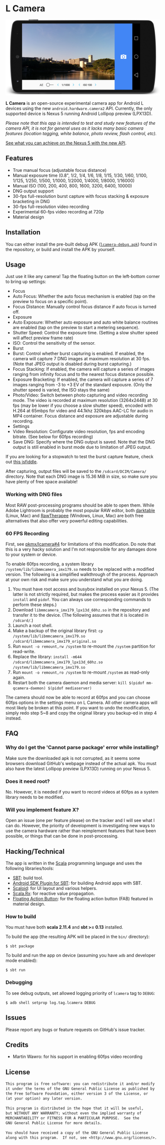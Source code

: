 # L Camera

![Screenshot](screenshot.jpg?raw=true)

**L Camera** is an open-source experimental camera app for Android L devices using the new `android.hardware.camera2` API. Currently, the only supported device is Nexus 5 running Android Lollipop preview (LPX13D).

*Please note that this app is intended to test and study new features of the camera API, it is not for general uses as it lacks many basic camera features (location tagging, white balance, photo review, flash control, etc).*

[See what you can achieve on the Nexus 5 with the new API](http://imgur.com/a/qQkkR#0).

## Features

* True manual focus (adjustable focus distance)
* Manual exposure time (0.8", 1/2, 1/4, 1/6, 1/8, 1/15, 1/30, 1/60, 1/100, 1/125, 1/250, 1/500, 1/1000, 1/2000, 1/4000, 1/8000, 1/16000)
* Manual ISO (100, 200, 400, 800, 1600, 3200, 6400, 10000)
* DNG output support
* 30-fps full-resolution burst capture with focus stacking & exposure bracketing in DNG
* 30-fps full-resolution video recording
* Experimental 60-fps video recording at 720p
* Material design

## Installation

You can either install the pre-built debug APK ([`lcamera-debug.apk`](lcamera-debug.apk?raw=true)) found in the repository, or build and install the APK by yourself.

## Usage

Just use it like any camera! Tap the floating button on the left-bottom corner to bring up settings:

* Focus
 * Auto Focus: Whether the auto focus mechanism is enabled (tap on the preview to focus on a specific point).
 * Focus Distance: Manually control focus distance if auto focus is turned off.
* Exposure
 * Auto Exposure: Whether auto exposure and auto white balance routines are enabled (tap on the preview to start a metering sequence).
 * Shutter Speed: Control the exposure time. (Setting a slow shutter speed will affect preview frame rate)
 * ISO: Control the sensitivity of the sensor.
* Burst
 * Burst: Control whether burst capturing is enabled. If enabled, the camera will capture 7 DNG images at maximum resolution at 30 fps. (Note that JPEG output is disabled during burst capturing.)
 * Focus Stacking: If enabled, the camera will capture a series of images ranging from infinity focus and to the nearest focus distance possible.
 * Exposure Bracketing: If enabled, the camera will capture a series of 7 images ranging from -3 to +3 EV of the standard expousre. (Only the shutter speed is varied, the ISO stays the same)
* Photo/Video: Switch between photo capturing and video recording mode. The video is recorded at maximum resolution (3264x2448) at 30 fps (may be lower if you choose a slow shutter speed), encoded with H.264 at 65mbps for video and 44.1khz 320kbps AAC-LC for audio in MP4 container. Focus distance and exposure are adjustable during recording.
* Settings
 * Video Resolution: Configurate video resolution, fps and encoding bitrate. (See below for 60fps recording)
 * Save DNG: Specify where the DNG output is saved. Note that the DNG output is still enabled in burst mode due to limitation of JPEG output.

If you are looking for a stopwatch to test the burst capture feature, check out [this jsfiddle](http://jsfiddle.net/jw2z5eeu/).

After capturing, output files will be saved to the `/sdcard/DCIM/Camera/` directory. Note that each DNG image is 15.36 MiB in size, so make sure you have plenty of free space available!

### Working with DNG files

Most RAW post-processing programs should be able to open them. While Adobe Lightroom is probably the most popular RAW editor, both [darktable](http://www.darktable.org/) (Linux, Mac) and [RawTherapee](http://rawtherapee.com/) (Windows, Linux, Mac) are both free alternatives that also offer very powerful editing capabilities.

### 60 FPS Recording
First, see [pkmx/lcamera#4](https://github.com/PkmX/lcamera/issues/4#issuecomment-61356241) for limitations of this modification. Do note that this is a very hacky solution and I'm not responsible for any damages done to your system or device.

To enable 60fps recording, a system library `/system/lib/libmmcamera_imx179.so` needs to be replaced with a modified version. The following is a simplified walkthrough of the process. Approach at your own risk and make sure you understand what you are doing.

1. You must have root access and busybox installed on your Nexus 5. (The latter is not strictly required, but makes the process easier as it provides `install` and `pidof`. You can always use corresponding commands to perform these steps.)
2. Download `libmmcamera_imx179_lpx13d_60hz.so` in the repository and transfer it to the device. (The following assumes that it is located in `/sdcard/`.)
3. Launch a root shell.
4. Make a backup of the original library first: `cp /system/lib/libmmcamera_imx179.so /sdcard/libmmcamera_imx179_original.so`
5. Run `mount -o remount,rw /system` to re-mount the `/system` partition for read-write.
6. Replace the library: `install -m644 /sdcard/libmmcamera_imx179_lpx13d_60hz.so /system/lib/libmmcamera_imx179.so`
7. Run `mount -o remount,ro /system` to re-mount `/system` as read-only again.
8. Restart both the camera daemon and media server: `kill $(pidof mm-qcamera-daemon) $(pidof mediaserver)`

The camera should now be able to record at 60fps and you can choose 60fps options in the settings menu on L Camera. All other camera apps will most likely be broken at this point. If you want to undo the modification, simply redo step 5~8 and copy the original library you backup-ed in step 4 instead.

## FAQ

### Why do I get the 'Cannot parse package' error while installing?
Make sure the downloaded apk is not corrupted, as it seems some browsers download GitHub's webpage instead of the actual apk. You must also have the latest Lollipop preview (LPX13D) running on your Nexus 5.

### Does it need root?
No. However, it is needed if you want to record videos at 60fps as a system library needs to be modified.

### Will you implement feature X?
Open an issue (one per feature please) on the tracker and I will see what I can do. However, the priority of development is investigating new ways to use the camera hardware rather than reimplement features that have been possible, or things that can be done in post-processing.

## Hacking/Technical

The app is written in the [Scala](http://www.scala-lang.org/) programming language and uses the following libraries/tools:

* [SBT](http://www.scala-sbt.org/): build tool.
* [Android SDK Plugin for SBT](https://github.com/pfn/android-sdk-plugin): for building Android apps with SBT.
* [Scaloid](https://github.com/pocorall/scaloid/): for UI layout and various helpers.
* [Scala.Rx](https://github.com/lihaoyi/scala.rx): for reactive value propagation.
* [Floating Action Button](https://github.com/makovkastar/FloatingActionButton): for the floating action button (FAB) featured in material design.

### How to build

You must have both **scala 2.11.4** and **sbt >= 0.13** installed.

To build the app (the resulting APK will be placed in the `bin/` directory):

    $ sbt package

To build and run the app on device (assuming you have `adb` and developer mode enabled):

    $ sbt run

### Debugging

To see debug outputs, set allowed logging priority of `lcamera` tag to `DEBUG`:

    $ adb shell setprop log.tag.lcamera DEBUG

## Issues

Please report any bugs or feature requests on GitHub's issue tracker.

## Credits

* Martin Wawro: for his support in enabling 60fps video recording

## License

    This program is free software: you can redistribute it and/or modify
    it under the terms of the GNU General Public License as published by
    the Free Software Foundation, either version 3 of the License, or
    (at your option) any later version.

    This program is distributed in the hope that it will be useful,
    but WITHOUT ANY WARRANTY; without even the implied warranty of
    MERCHANTABILITY or FITNESS FOR A PARTICULAR PURPOSE.  See the
    GNU General Public License for more details.

    You should have received a copy of the GNU General Public License
    along with this program.  If not, see <http://www.gnu.org/licenses/>.
